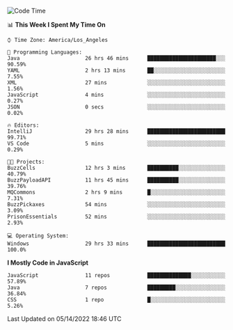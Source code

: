 <!--START_SECTION:waka-->
![Code Time](http://img.shields.io/badge/Code%20Time-0%20secs-blue)

📊 **This Week I Spent My Time On** 

```text
⌚︎ Time Zone: America/Los_Angeles

💬 Programming Languages: 
Java                     26 hrs 46 mins      ██████████████████████░░░   90.59% 
YAML                     2 hrs 13 mins       ██░░░░░░░░░░░░░░░░░░░░░░░   7.55% 
XML                      27 mins             ░░░░░░░░░░░░░░░░░░░░░░░░░   1.56% 
JavaScript               4 mins              ░░░░░░░░░░░░░░░░░░░░░░░░░   0.27% 
JSON                     0 secs              ░░░░░░░░░░░░░░░░░░░░░░░░░   0.02%

🔥 Editors: 
IntelliJ                 29 hrs 28 mins      █████████████████████████   99.71% 
VS Code                  5 mins              ░░░░░░░░░░░░░░░░░░░░░░░░░   0.29%

🐱‍💻 Projects: 
BuzzCells                12 hrs 3 mins       ██████████░░░░░░░░░░░░░░░   40.79% 
BuzzPayloadAPI           11 hrs 45 mins      ██████████░░░░░░░░░░░░░░░   39.76% 
MQCommons                2 hrs 9 mins        █░░░░░░░░░░░░░░░░░░░░░░░░   7.31% 
BuzzPickaxes             54 mins             ░░░░░░░░░░░░░░░░░░░░░░░░░   3.09% 
PrisonEssentials         52 mins             ░░░░░░░░░░░░░░░░░░░░░░░░░   2.93%

💻 Operating System: 
Windows                  29 hrs 33 mins      █████████████████████████   100.0%

```

**I Mostly Code in JavaScript** 

```text
JavaScript               11 repos            ██████████████░░░░░░░░░░░   57.89% 
Java                     7 repos             █████████░░░░░░░░░░░░░░░░   36.84% 
CSS                      1 repo              █░░░░░░░░░░░░░░░░░░░░░░░░   5.26%

```



 Last Updated on 05/14/2022 18:46 UTC
<!--END_SECTION:waka-->
